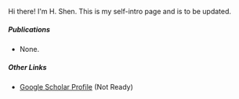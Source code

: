 Hi there! I'm H. Shen. This is my self-intro page and is to be updated.


##### Publications
- None.

##### Other Links

- [Google Scholar Profile][1] (Not Ready)

[1]: https://scholar.google.com/
